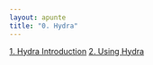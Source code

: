 ```yaml
---
layout: apunte
title: "0. Hydra"
---
```



[1. Hydra Introduction](/apuntes/thm/0-pre-career/2-cyber-security-101/9-offensive-security-tooling/1-hydra/1-hydra-introduction/)
[2. Using Hydra](/apuntes/thm/0-pre-career/2-cyber-security-101/9-offensive-security-tooling/1-hydra/2-using-hydra/)
